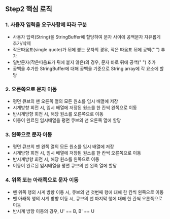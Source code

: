 ## Step2 핵심 로직
### 1. 사용자 입력을 요구사항에 따라 구분
* 사용자 입력(String)을 StringBuffer에 할당하여 문자 사이에 공백문자 자유롭게 추가/삭제
* 작은따옴표(single quote)가 뒤에 붙는 문자의 경우, 작은 따옴표 뒤에 공백(" ") 추가
* 일반문자(작은따옴표가 뒤에 붙지 않은)의 경우, 문자 바로 뒤에 공백(" ") 추가
* 공백을 추가한 StringBuffer에 대해 공백을 기준으로 String array에 각 요소에 할당
### 2. 오른쪽으로 문자 이동
* 평면 큐브의 맨 오른쪽 열의 모든 원소를 임시 배열에 저장
* 시계방향 회전 시, 임시 배열에 저장된 원소를 한 칸씩 왼쪽으로 이동
* 반시계방향 회전 시, 해당 원소를 오른쪽으로 이동
* 이동이 완료된 임시배열을 평면 큐브의 맨 오른쪽 열에 할당
### 3. 왼쪽으로 문자 이동
* 평면 큐브의 맨 왼쪽 열의 모든 원소를 임시 배열에 저장
* 시계방향 회전 시, 임시 배열에 저장된 원소를 한 칸씩 오른쪽으로 이동
* 반시계방향 회전 시, 해당 원소를 왼쪽으로 이동
* 이동이 완료된 임시배열을 평면 큐브의 맨 왼쪽 열에 할당
### 4. 위쪽 또는 아래쪽으로 문자 이동
* 맨 위쪽 행의 시계 방향 이동 시, 큐브의 맨 첫번째 행에 대해 한 칸씩 왼쪽으로 이동
* 맨 아래쪽 행의 시계 방향 이동 시, 큐브의 맨 마지막 행에 대해 한 칸씩 오른쪽으로 이동
* 반시계 방향 이동의 경우, U' == B, B' == U

